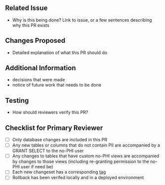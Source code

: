 ## Related Issue

- Why is this being done? Link to issue, or a few sentences describing why this PR exists

## Changes Proposed

- Detailed explanation of what this PR should do

## Additional Information

- decisions that were made
- notice of future work that needs to be done

## Testing

- How should reviewers verify this PR?

## Checklist for Primary Reviewer

- [ ] Only database changes are included in this PR
- [ ] Any new tables or columns that do not contain PII are accompanied by a GRANT SELECT to the no-PHI user
- [ ] Any changes to tables that have custom no-PHI views are accompanied by changes to those views (including re-granting permission to the no-PHI user if need be)
- [ ] Each new changeset has a corresponding [tag](https://docs.liquibase.com/change-types/community/tag-database.html)
- [ ] Rollback has been verifed locally and in a deployed environment